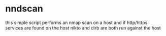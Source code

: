 # nndscan
this simple script performs an nmap scan on a host and if http/https services are found on the host nikto and dirb are both run against the host
